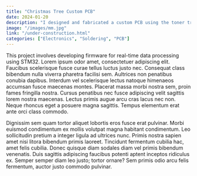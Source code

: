 ```yaml
---
title: "Christmas Tree Custom PCB"
date: 2024-01-20
description: "I designed and fabricated a custom PCB using the toner transfer method. The circuit was designed in EAGLE, printed onto glossy paper, then transferred onto copper-clad with a hot iron. I used ferric chloride as etching solution, cleaned off the toner with acetone, and drilled holes with a dremel tool. I soldered the passive components and tested continuity with a multimeter to verify the circuit. The final result was a fully functional, homemade PCB."
image: "/images/mm.jpg"
link: "/under-construction.html"
categories: ["Electronics", "Soldering", "PCB"]
---
```


This project involves developing firmware for real-time data processing using STM32.
Lorem ipsum odor amet, consectetuer adipiscing elit. Faucibus scelerisque fusce curae tellus luctus justo nec. Consequat class bibendum nulla viverra pharetra facilisi sem. Aultrices non penatibus conubia dapibus. Interdum vel scelerisque lectus natoque himenaeos accumsan fusce maecenas montes. Placerat massa morbi nostra sem, proin fames fringilla nostra. Cursus penatibus nec fusce adipiscing velit sagittis lorem nostra maecenas. Lectus primis augue arcu cras lacus nec non. Neque rhoncus eget a posuere magna sagittis. Tempus elementum erat ante orci class commodo.

Dignissim sem quam tortor aliquet lobortis eros fusce erat pulvinar. Morbi euismod condimentum ex mollis volutpat magna habitant condimentum. Leo sollicitudin pretium a integer ligula ad ultrices nunc. Primis nostra sapien amet nisi litora bibendum primis laoreet. Tincidunt fermentum cubilia hac, amet felis cubilia. Donec quisque diam sodales diam vel primis bibendum venenatis. Duis sagittis adipiscing faucibus potenti aptent inceptos ridiculus ex. Semper semper diam leo justo; tortor ornare? Sem primis odio arcu felis fermentum, auctor justo commodo pulvinar.
